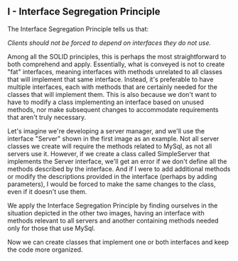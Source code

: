 ## I - Interface Segregation Principle

The Interface Segregation Principle tells us that:

_Clients should not be forced to depend on interfaces they do not use._

Among all the SOLID principles, this is perhaps the most straightforward to both comprehend and apply. Essentially, what is conveyed is not to create "fat" interfaces, meaning interfaces with methods unrelated to all classes that will implement that same interface. Instead, it's preferable to have multiple interfaces, each with methods that are certainly needed for the classes that will implement them. This is also because we don't want to have to modify a class implementing an interface based on unused methods, nor make subsequent changes to accommodate requirements that aren't truly necessary.

Let's imagine we're developing a server manager, and we'll use the interface "Server" shown in the first image as an example. Not all server classes we create will require the methods related to MySql, as not all servers use it. However, if we create a class called SimpleServer that implements the Server interface, we'll get an error if we don't define all the methods described by the interface. And if I were to add additional methods or modify the descriptions provided in the interface (perhaps by adding parameters), I would be forced to make the same changes to the class, even if it doesn't use them.

We apply the Interface Segregation Principle by finding ourselves in the situation depicted in the other two images, having an interface with methods relevant to all servers and another containing methods needed only for those that use MySql.

Now we can create classes that implement one or both interfaces and keep the code more organized.